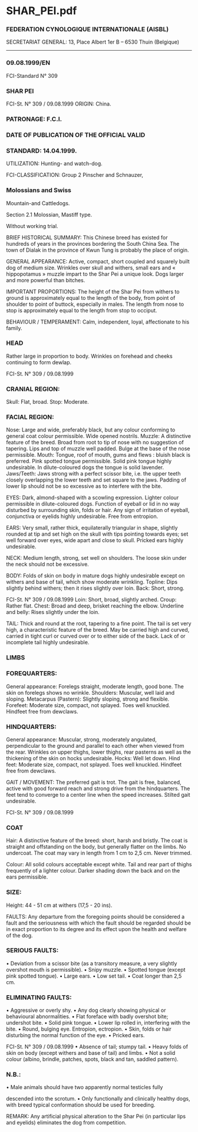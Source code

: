 # SHAR_PEI.pdf


### FEDERATION CYNOLOGIQUE INTERNATIONALE (AISBL)


SECRETARIAT GENERAL: 13, Place Albert 1er  B – 6530 Thuin (Belgique)
______________________________________________________________________________

### 09.08.1999/EN



FCI-Standard N° 309


### SHAR PEI




FCI-St. N° 309 / 09.08.1999
ORIGIN: China.

### PATRONAGE: F.C.I.



### DATE OF PUBLICATION OF THE OFFICIAL VALID



### STANDARD: 14.04.1999.



UTILIZATION: Hunting- and watch-dog.

FCI-CLASSIFICATION: Group 2
Pinscher and Schnauzer,



### Molossians and Swiss


Mountain-and
Cattledogs.

Section 2.1
Molossian, Mastiff type.

Without working trial.

BRIEF HISTORICAL SUMMARY: This Chinese breed has
existed for hundreds of years in the provinces bordering the South
China Sea.  The town of Dialak in the province of Kwun Tung is
probably the place of origin.

GENERAL APPEARANCE: Active, compact, short coupled and
squarely built dog of medium size.  Wrinkles over skull and withers,
small ears and « hippopotamus » muzzle impart to the Shar Pei a
unique look.  Dogs larger and more powerful than bitches.

IMPORTANT PROPORTIONS: The height of the Shar Pei from
withers to ground is approximately equal to the length of the body,
from point of shoulder to point of buttock, especially in males.  The
length from nose to stop is approximately equal to the length from
stop to occiput.

BEHAVIOUR / TEMPERAMENT: Calm, independent, loyal,
affectionate to his family.

### HEAD


Rather large in proportion to body.  Wrinkles on forehead and cheeks
continuing to form dewlap.


FCI-St. N° 309 / 09.08.1999

### CRANIAL REGION:


Skull: Flat, broad.
Stop: Moderate.

### FACIAL REGION:


Nose: Large and wide, preferably black, but any colour conforming
to general coat colour permissible.  Wide opened nostrils.
Muzzle: A distinctive feature of the breed.  Broad from root to tip of
nose with no suggestion of tapering.  Lips and top of muzzle well
padded.  Bulge at the base of the nose permissible.
Mouth: Tongue, roof of mouth, gums and flews : bluish black is
preferred.  Pink spotted tongue permissible.  Solid pink tongue
highly undesirable.  In dilute-coloured dogs the tongue is solid
lavender.
Jaws/Teeth: Jaws strong with a perfect scissor bite, i.e. the upper
teeth closely overlapping the lower teeth and set square to the jaws.
Padding of lower lip should not be so excessive as to interfere with
the bite.

EYES: Dark, almond-shaped with a scowling expression.  Lighter
colour permissible in dilute-coloured dogs.  Function of eyeball or
lid in no way disturbed by surrounding skin, folds or hair.  Any sign
of irritation of eyeball, conjunctiva or eyelids highly undesirable.
Free from entropion.

EARS: Very small, rather thick, equilaterally triangular in shape,
slightly rounded at tip and set high on the skull with tips pointing
towards eyes; set well forward over eyes, wide apart and close to
skull.  Pricked ears highly undesirable.

NECK: Medium length, strong, set well on shoulders.  The loose
skin under the neck should not be excessive.

BODY: Folds of skin on body in mature dogs highly undesirable
except on withers and base of tail, which show moderate wrinkling.
Topline: Dips slightly behind withers; then it rises slightly over loin.
Back: Short, strong.


FCI-St. N° 309 / 09.08.1999
Loin: Short, broad, slightly arched.
Croup: Rather flat.
Chest: Broad and deep, brisket reaching the elbow.
Underline and belly: Rises slightly under the loin.

TAIL: Thick and round at the root, tapering to a fine point.  The tail
is set very high, a characteristic feature of the breed.  May be carried
high and curved, carried in tight curl or curved over or to either side
of the back.  Lack of or incomplete tail highly undesirable.

### LIMBS



### FOREQUARTERS:


General appearance: Forelegs straight, moderate length, good bone.
The skin on forelegs shows no wrinkle.
Shoulders: Muscular, well laid and sloping.
Metacarpus (Pastern): Slightly sloping, strong and flexible.
Forefeet: Moderate size, compact, not splayed.  Toes well knuckled.
Hindfeet free from dewclaws.


### HINDQUARTERS:


General appearance: Muscular, strong, moderately angulated,
perpendicular to the ground and parallel to each other when viewed
from the rear.  Wrinkles on upper thighs, lower thighs, rear pasterns
as well as the thickening of the skin on hocks undesirable.
Hocks:  Well let down.
Hind feet: Moderate size, compact, not splayed.  Toes well knuckled.
Hindfeet free from dewclaws.

GAIT / MOVEMENT: The preferred gait is trot.  The gait is free,
balanced, active with good forward reach and strong drive from the
hindquarters.  The feet tend to converge to a center line when the
speed increases.  Stilted gait undesirable.




FCI-St. N° 309 / 09.08.1999


### COAT



Hair: A distinctive feature of the breed: short, harsh and bristly.  The
coat is straight and offstanding on the body, but generally flatter on
the limbs.  No undercoat.  The coat may vary in length from 1 cm to
2,5 cm.  Never trimmed.

Colour: All solid colours acceptable except white.  Tail and rear part
of thighs frequently of a lighter colour.  Darker shading down the
back and on the ears permissible.

### SIZE:


Height: 44 - 51 cm at withers (17,5 - 20 ins).

FAULTS: Any departure from the foregoing points should be
considered a fault and the seriousness with which the fault should be
regarded should be in exact proportion to its degree and its effect
upon the health and welfare of the dog.

### SERIOUS FAULTS:


• Deviation from a scissor bite (as a transitory measure, a very
slightly overshot mouth is permissible).
• Snipy muzzle.
• Spotted tongue (except pink spotted tongue).
• Large ears.
• Low set tail.
• Coat longer than 2,5 cm.

### ELIMINATING FAULTS:


• Aggressive or overly shy.
• Any dog clearly showing physical or behavioural abnormalities.
• Flat foreface with badly overshot bite; undershot bite.
• Solid pink tongue.
• Lower lip rolled in, interfering with the bite.
• Round, bulging eye.  Entropion, ectropion.
• Skin, folds or hair disturbing the normal function of the eye.
• Pricked ears.


FCI-St. N° 309 / 09.08.1999
• Absence of tail; stumpy tail.
• Heavy folds of skin on body (except withers and base of tail) and
limbs.
• Not a solid colour (albino, brindle, patches, spots, black and tan,
saddled pattern).

### N.B.:


• Male animals should have two apparently normal testicles fully

descended into the scrotum.
• Only functionally and clinically healthy dogs, with breed typical
conformation should be used for breeding.


REMARK: Any artificial physical alteration to the Shar Pei (in
particular lips and eyelids) eliminates the dog from competition.






